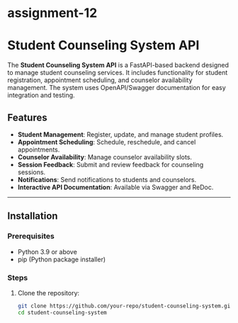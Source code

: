 # assignment-12
# Student Counseling System API

The **Student Counseling System API** is a FastAPI-based backend designed to manage student counseling services. It includes functionality for student registration, appointment scheduling, and counselor availability management. The system uses OpenAPI/Swagger documentation for easy integration and testing.

## Features

- **Student Management**: Register, update, and manage student profiles.
- **Appointment Scheduling**: Schedule, reschedule, and cancel appointments.
- **Counselor Availability**: Manage counselor availability slots.
- **Session Feedback**: Submit and review feedback for counseling sessions.
- **Notifications**: Send notifications to students and counselors.
- **Interactive API Documentation**: Available via Swagger and ReDoc.

---

## Installation

### Prerequisites

- Python 3.9 or above
- pip (Python package installer)

### Steps

1. Clone the repository:
   ```bash
   git clone https://github.com/your-repo/student-counseling-system.git
   cd student-counseling-system
